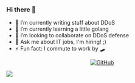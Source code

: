 ### Hi there 👋

- 🔭 I’m currently writing stuff about DDoS
- 🌱 I’m currently learning a little golang
- 👯 I’m looking to collaborate on DDoS defense
- 💬 Ask me about IT jobs, I'm hiring! ;)
- ⚡ Fun fact: I commute to work by 🛹

<p align="center">
<a href="https://github.com/craig"><img src="https://img.shields.io/github/followers/craig.svg?label=GitHub&style=social" alt="GitHub"></a>
  
![](https://github-readme-stats.vercel.app/api?username=craig&show_icons=true&hide_border=true)
